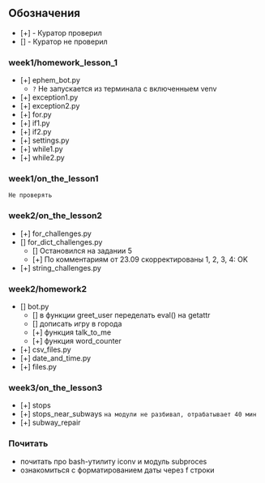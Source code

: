## Обозначения
- [+] - Куратор проверил
- [] - Куратор не проверил

### week1/homework_lesson_1
- [+] ephem_bot.py
  - `?` Не запускается из терминала с включенныем venv
- [+] exception1.py
- [+] exception2.py
- [+] for.py
- [+] if1.py
- [+] if2.py
- [+] settings.py
- [+] while1.py
- [+] while2.py

### week1/on_the_lesson1 
`Не проверять`

### week2/on_the_lesson2
- [+] for_challenges.py
- [] for_dict_challenges.py 
    - [] Остановился на задании 5
    - [+] По комментариям от 23.09 скорректированы 1, 2, 3, 4: OK 
- [+] string_challenges.py

### week2/homework2
- [] bot.py 
    - [] в функции greet_user переделать eval() на getattr
    - [] дописать игру в города
    - [+] функция talk_to_me
    - [+] функция word_counter
- [+] csv_files.py
- [+] date_and_time.py
- [+] files.py

### week3/on_the_lesson3
- [+] stops
- [+] stops_near_subways `на модули не разбивал, отрабатывает 40 мин`
- [+] subway_repair   


### Почитать
- почитать про bash-утилиту iconv и модуль subproces
- ознакомиться с форматированием даты через f строки